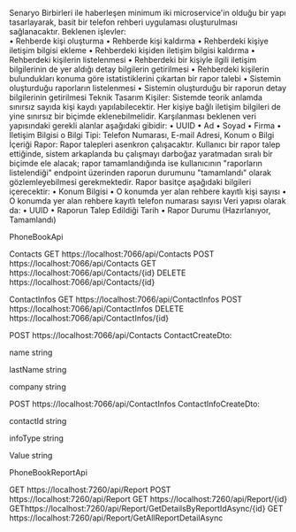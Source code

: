 Senaryo
Birbirleri ile haberleşen minimum iki microservice'in olduğu bir yapı tasarlayarak, basit 
bir telefon rehberi uygulaması oluşturulması sağlanacaktır.
Beklenen işlevler:
<br>
• Rehberde kişi oluşturma
• Rehberde kişi kaldırma
• Rehberdeki kişiye iletişim bilgisi ekleme
• Rehberdeki kişiden iletişim bilgisi kaldırma
• Rehberdeki kişilerin listelenmesi
• Rehberdeki bir kişiyle ilgili iletişim bilgilerinin de yer aldığı detay bilgilerin 
getirilmesi
• Rehberdeki kişilerin bulundukları konuma göre istatistiklerini çıkartan bir rapor 
talebi
• Sistemin oluşturduğu raporların listelenmesi
• Sistemin oluşturduğu bir raporun detay bilgilerinin getirilmesi
Teknik Tasarım
Kişiler: Sistemde teorik anlamda sınırsız sayıda kişi kaydı yapılabilecektir. Her kişiye 
bağlı iletişim bilgileri de yine sınırsız bir biçimde eklenebilmelidir.
Karşılanması beklenen veri yapısındaki gerekli alanlar aşağıdaki gibidir:
• UUID
• Ad
• Soyad
• Firma
• İletişim Bilgisi
o Bilgi Tipi: Telefon Numarası, E-mail Adresi, Konum
o Bilgi İçeriği
Rapor: Rapor talepleri asenkron çalışacaktır. Kullanıcı bir rapor talep ettiğinde, sistem 
arkaplanda bu çalışmayı darboğaz yaratmadan sıralı bir biçimde ele alacak; rapor 
tamamlandığında ise kullanıcının "raporların listelendiği" endpoint üzerinden raporun 
durumunu "tamamlandı" olarak gözlemleyebilmesi gerekmektedir.
Rapor basitçe aşağıdaki bilgileri içerecektir:
• Konum Bilgisi
• O konumda yer alan rehbere kayıtlı kişi sayısı
• O konumda yer alan rehbere kayıtlı telefon numarası sayısı
Veri yapısı olarak da:
• UUID
• Raporun Talep Edildiği Tarih
• Rapor Durumu (Hazırlanıyor, Tamamlandı)


PhoneBookApi

Contacts
GET https://localhost:7066/api/Contacts
POST https://localhost:7066/api/Contacts
GET https://localhost:7066/api/Contacts/{id}
DELETE https://localhost:7066/api/Contacts/{id}


ContactInfos
GET https://localhost:7066/api/ContactInfos
POST https://localhost:7066/api/ContactInfos
DELETE https://localhost:7066/api/ContactInfos/{id}


POST https://localhost:7066/api/Contacts
ContactCreateDto:

name	string

lastName	string

company	string


POST https://localhost:7066/api/ContactInfos
ContactInfoCreateDto:

contactId	string

infoType	string

Value	string






PhoneBookReportApi

GET https://localhost:7260/api/Report
POST https://localhost:7260/api/Report
GET https://localhost:7260/api/Report/{id}
GEThttps://localhost:7260/api/Report/GetDetailsByReportIdAsync/{id}
GET https://localhost:7260/api/Report/GetAllReportDetailAsync
